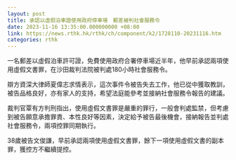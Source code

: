 ```yaml
---
layout: post
title: 承認以虛假泊車證使用政府停車場　郵差被判社會服務令
date: 2023-11-16 13:35:00.000000000 +08:00
link: https://news.rthk.hk/rthk/ch/component/k2/1728110-20231116.htm
categories: rthk
---
```


一名郵差以虛假泊車許可證，免費使用政府合署停車場近半年，他早前承認兩項使用虛假文書罪，在沙田裁判法院被判處180小時社會服務令。

辯方資深大律師夏偉志求情表示，這次事件令被告失去工作，他已從中獲取教訓，被告品格良好，亦有家人的支持，希望法庭能參考並接納社會服務令報告的建議。

裁判官覃有方判刑指出，使用虛假文書罪是嚴重的罪行，一般會判處監禁，但考慮到被告願意承擔罪責、本性良好等因素，決定給予被告最後機會，接納報告並判處社會服務令，兩項控罪同期執行。

38歲被告文俊謙，早前承認兩項使用虛假文書罪，餘下一項使用虛假文書的副本罪，獲控方不繼續提控。
